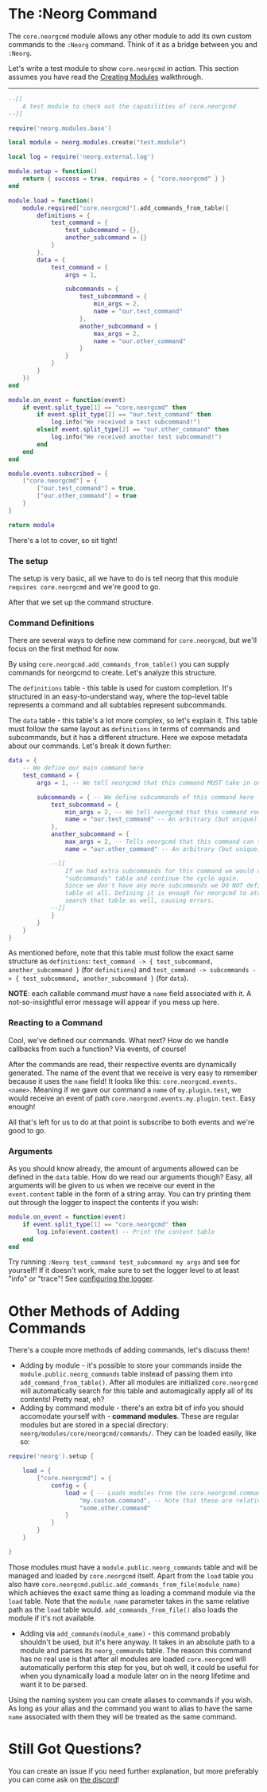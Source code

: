 # The :Neorg Command

The `core.neorgcmd` module allows any other module to add its own custom commands to the `:Neorg` command.
Think of it as a bridge between you and `:Neorg`.

Let's write a test module to show `core.neorgcmd` in action. This section assumes you have read the [Creating Modules](https://github.com/vhyrro/neorg/wiki/Creating-Modules) walkthrough.

---

```lua
--[[
	A test module to check out the capabilities of core.neorgcmd
--]]

require('neorg.modules.base')

local module = neorg.modules.create("test.module")

local log = require('neorg.external.log')

module.setup = function()
	return { success = true, requires = { "core.neorgcmd" } }
end

module.load = function()
	module.required["core.neorgcmd"].add_commands_from_table({
		definitions = {
			test_command = {
				test_subcommand = {},
				another_subcommand = {}
			}
		},
		data = {
			test_command = {
				args = 1,

				subcommands = {
					test_subcommand = {
						min_args = 2,
						name = "our.test_command"
					},
					another_subcommand = {
						max_args = 2,
						name = "our.other_command"
					}
				}
			}
		}
	})
end

module.on_event = function(event)
	if event.split_type[1] == "core.neorgcmd" then
		if event.split_type[2] == "our.test_command" then
			log.info("We received a test subcommand!")
		elseif event.split_type[2] == "our.other_command" then
			log.info("We received another test subcommand!")
		end
	end
end

module.events.subscribed = {
	["core.neorgcmd"] = {
		["our.test_command"] = true,
		["our.other_command"] = true
	}
}

return module
```

There's a lot to cover, so sit tight!

### The setup
The setup is very basic, all we have to do is tell neorg that this module `requires core.neorgcmd` and we're good to go.

After that we set up the command structure.

### Command Definitions
There are several ways to define new command for `core.neorgcmd`, but we'll focus on the first method for now.

By using `core.neorgcmd.add_commands_from_table()` you can supply commands for neorgcmd to create. Let's analyze this structure.

The `definitions` table - this table is used for custom completion. It's structured in an easy-to-understand way, where the top-level table represents a command and all subtables represent subcommands.

The `data` table - this table's a lot more complex, so let's explain it. This table must follow the same layout as `definitions` in terms of commands and subcommands, but it has a different structure. Here we expose metadata about our commands. Let's break it down further:
```lua
data = {
	-- We define our main command here
	test_command = {
		args = 1, -- We tell neorgcmd that this command MUST take in only one argument, no more, no less. "args" overwrites both min_args and max_args

		subcommands = { -- We define subcommands of this command here
			test_subcommand = {
				min_args = 2, -- We tell neorgcmd that this command requires AT LEAST 2 arguments, although any number of arguments is allowed
				name = "our.test_command" -- An arbitrary (but unique) name for the command
			},
			another_subcommand = {
				max_args = 2, -- Tells neorgcmd that this command can take from 0-2 arguments AT MOST
				name = "our.other_command" -- An arbitrary (but unique) name for the command

			--[[
				If we had extra subcommands for this command we would create another
				"subcommands" table and continue the cycle again.
				Since we don't have any more subcommands we DO NOT define the "subcommands"
				table at all. Defining it is enough for neorgcmd to attempt to recursively
				search that table as well, causing errors.
			--]]
			}
		}
	}
}
```

As mentioned before, note that this table must follow the exact same structure as `definitions`: `test_command -> { test_subcommand, another_subcommand }` (for `definitions`) and `test_command -> subcommands -> { test_subcommand, another_subcommand }` (for `data`).

**NOTE**: each callable command *must* have a `name` field associated with it. A not-so-insightful error message will appear if you mess up here.

### Reacting to a Command
Cool, we've defined our commands. What next? How do we handle callbacks from such a function? Via events, of course!

After the commands are read, their respective events are dynamically generated. The name of the event that we receive is very easy to remember because it uses the `name` field! It looks like this: `core.neorgcmd.events.<name>`.
Meaning if we gave our command a `name` of `my.plugin.test`, we would receive an event of path `core.neorgcmd.events.my.plugin.test`. Easy enough!

All that's left for us to do at that point is subscribe to both events and we're good to go.

### Arguments
As you should know already, the amount of arguments allowed can be defined in the `data` table. How do we read our arguments though? Easy, all arguments will be given to us when we receive our event in the `event.content` table in the form of a string array.
You can try printing them out through the logger to inspect the contents if you wish:
```lua
module.on_event = function(event)
	if event.split_type[1] == "core.neorgcmd" then
		log.info(event.content) -- Print the content table
	end
end
```

Try running `:Neorg test_command test_subcommand my args` and see for yourself! If it doesn't work, make sure to set the logger level to at least "info" or "trace"! See [configuring the logger](https://github.com/vhyrro/neorg/wiki/Installation#configuring-the-logger).

# Other Methods of Adding Commands
There's a couple more methods of adding commands, let's discuss them!
- Adding by module - it's possible to store your commands inside the `module.public.neorg_commands` table instead of passing them into `add_command_from_table()`. After all modules are initialized `core.neorgcmd` will automatically search for this table and automagically apply all of its contents! Pretty neat, eh?
- Adding by command module - there's an extra bit of info you should accomodate yourself with - **command modules**. These are regular modules but are stored in a special directory: `neorg/modules/core/neorgcmd/commands/`. They can be loaded easily, like so:
```lua
require('neorg').setup {

	load = {
		["core.neorgcmd"] = {
			config = {
				load = { -- Loads modules from the core.neorgcmd.commands directory!
					"my.custom.command", -- Note that these are relative paths
					"some.other.command"
				}
			}
		}
	}

}
```
Those modules must have a `module.public.neorg_commands` table and will be managed and loaded by `core.neorgcmd` itself.
Apart from the `load` table you also have `core.neorgcmd.public.add_commands_from_file(module_name)` which achieves the exact same thing as loading a command module via the `load` table. Note that the `module_name` parameter takes in the same relative path as the `load` table would. `add_commands_from_file()` also loads the module if it's not available.
- Adding via `add_commands(module_name)` - this command probably shouldn't be used, but it's here anyway. It takes in an absolute path to a module and parses its `neorg_commands` table. The reason this command has no real use is that after all modules are loaded `core.neorgcmd` will automatically perform this step for you, but oh well, it could be useful for when you dynamically load a module later on in the neorg lifetime and want it to be parsed.

Using the naming system you can create aliases to commands if you wish. As long as your alias and the command you want to alias to have the same `name` associated with them they will be treated as the same command.

# Still Got Questions?
You can create an issue if you need further explanation, but more preferably you can come ask on [the discord](https://discord.gg/T6EgTAX7ht)!
